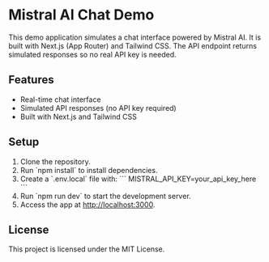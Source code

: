 # Mistral AI Chat Demo

This demo application simulates a chat interface powered by Mistral AI. It is built with Next.js (App Router) and Tailwind CSS. The API endpoint returns simulated responses so no real API key is needed.

## Features
- Real-time chat interface
- Simulated API responses (no API key required)
- Built with Next.js and Tailwind CSS

## Setup
1. Clone the repository.
2. Run \`npm install\` to install dependencies.
3. Create a \`.env.local\` file with:
   \`\`\`
   MISTRAL_API_KEY=your_api_key_here
   \`\`\`
4. Run \`npm run dev\` to start the development server.
5. Access the app at [http://localhost:3000](http://localhost:3000).

## License
This project is licensed under the MIT License.
